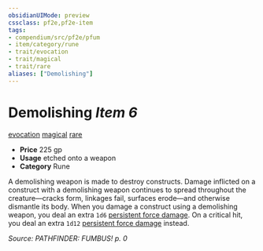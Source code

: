 ```yaml
---
obsidianUIMode: preview
cssclass: pf2e,pf2e-item
tags:
- compendium/src/pf2e/pfum
- item/category/rune
- trait/evocation
- trait/magical
- trait/rare
aliases: ["Demolishing"]
---
```

# Demolishing *Item 6*  
[evocation](/rules/traits/evocation.md)  [magical](/rules/traits/magical.md)  [rare](/rules/traits/rare.md)  

- **Price** 225 gp
- **Usage** etched onto a weapon
- **Category** Rune

A demolishing weapon is made to destroy constructs. Damage inflicted on a construct with a demolishing weapon continues to spread throughout the creature—cracks form, linkages fail, surfaces erode—and otherwise dismantle its body. When you damage a construct using a demolishing weapon, you deal an extra `1d6` [persistent force damage](/rules/conditions.md#Persistent%20Damage). On a critical hit, you deal an extra `1d12` [persistent force damage](/rules/conditions.md#Persistent%20Damage) instead.

*Source: PATHFINDER: FUMBUS! p. 0*
